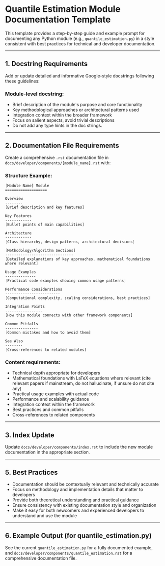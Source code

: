# Quantile Estimation Module Documentation Template

This template provides a step-by-step guide and example prompt for documenting any Python module (e.g., `quantile_estimation.py`) in a style consistent with best practices for technical and developer documentation.

---

## 1. Docstring Requirements

Add or update detailed and informative Google-style docstrings following these guidelines:

### Module-level docstring:
- Brief description of the module's purpose and core functionality
- Key methodological approaches or architectural patterns used
- Integration context within the broader framework
- Focus on salient aspects, avoid trivial descriptions
- Do not add any type hints in the doc strings.

---

## 2. Documentation File Requirements

Create a comprehensive `.rst` documentation file in `docs/developer/components/[module_name].rst` with:

### Structure Example:

```
[Module Name] Module
===================

Overview
--------
[Brief description and key features]

Key Features
------------
[Bullet points of main capabilities]

Architecture
------------
[Class hierarchy, design patterns, architectural decisions]

[Methodology/Algorithm Sections]
-------------------------------
[Detailed explanations of key approaches, mathematical foundations where relevant]

Usage Examples
--------------
[Practical code examples showing common usage patterns]

Performance Considerations
-------------------------
[Computational complexity, scaling considerations, best practices]

Integration Points
-----------------
[How this module connects with other framework components]

Common Pitfalls
---------------
[Common mistakes and how to avoid them]

See Also
--------
[Cross-references to related modules]
```

### Content requirements:
- Technical depth appropriate for developers
- Mathematical foundations with LaTeX equations where relevant (cite relevant papers if mainstream, do not hallucinate, if unsure do not cite any)
- Practical usage examples with actual code
- Performance and scalability guidance
- Integration context within the framework
- Best practices and common pitfalls
- Cross-references to related components

---

## 3. Index Update

Update `docs/developer/components/index.rst` to include the new module documentation in the appropriate section.

---

## 5. Best Practices
- Documentation should be contextually relevant and technically accurate
- Focus on methodology and implementation details that matter to developers
- Provide both theoretical understanding and practical guidance
- Ensure consistency with existing documentation style and organization
- Make it easy for both newcomers and experienced developers to understand and use the module

---

## 6. Example Output (for quantile_estimation.py)

See the current `quantile_estimation.py` for a fully documented example, and `docs/developer/components/quantile_estimation.rst` for a comprehensive documentation file.
